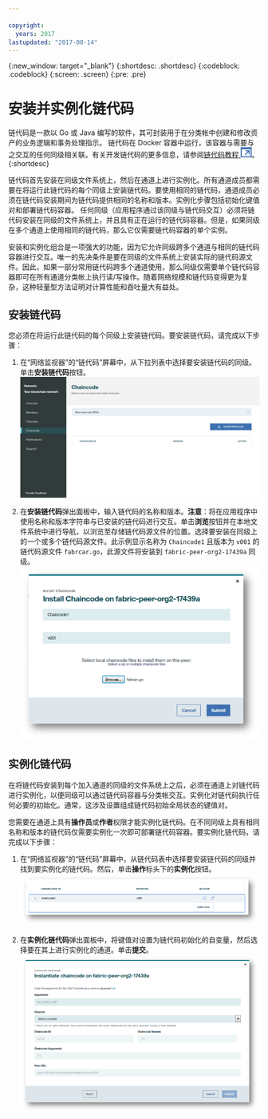 ```yaml
---

copyright:
  years: 2017
lastupdated: "2017-08-14"
---
```


{:new_window: target="_blank"}
{:shortdesc: .shortdesc}
{:codeblock: .codeblock}
{:screen: .screen}
{:pre: .pre}

# 安装并实例化链代码

链代码是一款以 Go 或 Java 编写的软件，其可封装用于在分类帐中创建和修改资产的业务逻辑和事务处理指示。
链代码在 Docker 容器中运行，该容器与需要与之交互的任何同级相关联。有关开发链代码的更多信息，请参阅[链代码教程 ![外部链接图标](../images/external_link.svg "外部链接图标")](http://hyperledger-fabric.readthedocs.io/en/latest/chaincode.html)。
{:shortdesc}

链代码首先安装在同级文件系统上，然后在通道上进行实例化。所有通道成员都需要在将运行此链代码的每个同级上安装链代码。要使用相同的链代码，通道成员必须在链代码安装期间为链代码提供相同的名称和版本。实例化步骤包括初始化键值对和部署链代码容器。
任何同级（应用程序通过该同级与链代码交互）必须将链代码安装在同级的文件系统上，并且具有正在运行的链代码容器。但是，如果同级在多个通道上使用相同的链代码，那么它仅需要链代码容器的单个实例。  

安装和实例化组合是一项强大的功能，因为它允许同级跨多个通道与相同的链代码容器进行交互。唯一的先决条件是要在同级的文件系统上安装实际的链代码源文件。因此，如果一部分常用链代码跨多个通道使用，那么同级仅需要单个链代码容器即可在所有通道分类帐上执行读/写操作。随着网络规模和链代码变得更为复杂，这种轻量型方法证明对计算性能和吞吐量大有益处。  

## 安装链代码
您必须在将运行此链代码的每个同级上安装链代码。要安装链代码，请完成以下步骤：
1. 在“网络监视器”的“链代码”屏幕中，从下拉列表中选择要安装链代码的同级。单击**安装链代码**按钮。![链代码屏幕](../images/chaincode_install_overview.png "链代码屏幕")  
  
2. 在**安装链代码**弹出面板中，输入链代码的名称和版本。**注意**：将在应用程序中使用名称和版本字符串与已安装的链代码进行交互。单击**浏览**按钮并在本地文件系统中进行导航，以浏览至存储链代码源文件的位置。选择要安装在同级上的一个或多个链代码源文件。此示例显示名称为 `Chaincode1` 且版本为 `v001` 的链代码源文件 `fabrcar.go`，此源文件将安装到 `fabric-peer-org2-17439a` 同级。![安装链代码](../images/chaincode_install.png "安装链代码")

## 实例化链代码
在将链代码安装到每个加入通道的同级的文件系统上之后，必须在通道上对链代码进行实例化，以便同级可以通过链代码容器与分类帐交互。实例化对链代码执行任何必要的初始化。通常，这涉及设置组成链代码初始全局状态的键值对。  

您需要在通道上具有**操作员**或**作者**权限才能实例化链代码。在不同同级上具有相同名称和版本的链代码仅需要实例化一次即可部署链代码容器。要实例化链代码，请完成以下步骤：
1. 在“网络监视器”的“链代码”屏幕中，从链代码表中选择要安装链代码的同级并找到要实例化的链代码。然后，单击**操作**标头下的**实例化**按钮。  
  ![实例化链代码](../images/chaincode_instantiate.png "实例化链代码")  
  
2. 在**实例化链代码**弹出面板中，将键值对设置为链代码初始化的自变量，然后选择要在其上进行实例化的通道。单击**提交**。![实例化链代码面板](../images/chaincode_instantiate_panel.png "实例化链代码面板")   
